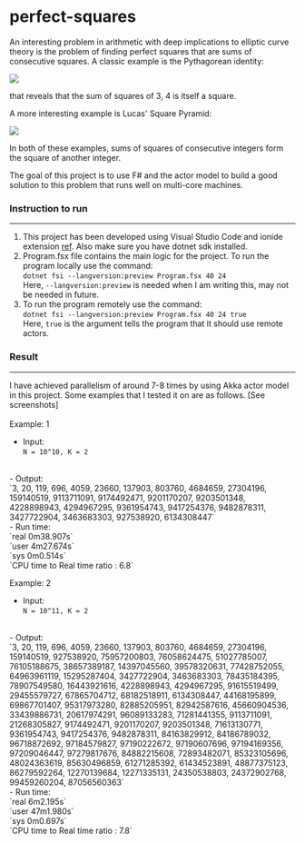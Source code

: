 # perfect-squares

An interesting problem in arithmetic with deep implications to elliptic curve theory is the problem of finding perfect squares that are sums of consecutive squares. A classic example is the Pythagorean identity:

<img src="https://render.githubusercontent.com/render/math?math=3^2{%20%2B%20}4^2{%20=%20}5^2">

that reveals that the sum of squares of 3, 4 is itself a square. 

A more interesting example is Lucas' Square Pyramid:

<img src="https://render.githubusercontent.com/render/math?math=1^2{%20%2B%20}2^2{%20%2B%20}...{%20%2B%20}24^2{%20=%20}70^2">

In both of these examples, sums of squares of consecutive integers form the square of another integer.

The goal of this project is to use F# and the actor model to build a good solution to this problem that runs well on multi-core machines.

### Instruction to run
--- 
1. This project has been developed using Visual Studio Code and ionide extension [ref](https://docs.microsoft.com/en-us/dotnet/fsharp/get-started/get-started-vscode). Also make sure you have dotnet sdk installed.
2. Program.fsx file contains the main logic for the project. To run the program locally use the command:<br/>
`dotnet fsi --langversion:preview Program.fsx 40 24`<br/>
Here, `--langversion:preview` is needed when I am writing this, may not be needed in future.
3. To run the program remotely use the command:<br/>
`dotnet fsi --langversion:preview Program.fsx 40 24 true`<br/>
Here, `true` is the argument tells the program that it should use remote actors.

### Result
---
I have achieved parallelism of around 7-8 times by using Akka actor model in this project. Some examples that I tested it on are as follows. [See screenshots]
<br/><br/>
Example: 1
<br/>
- Input: <br/> `N = 10^10, K = 2`
<br/>
- Output: <br/>
`3, 20, 119, 696, 4059, 23660, 137903, 803760, 4684659, 27304196, 159140519, 9113711091, 9174492471, 9201170207, 9203501348, 4228898943, 4294967295, 9361954743, 9417254376, 9482878311, 3427722904, 3463683303, 927538920, 6134308447`
<br/>
- Run time: <br/>
`real    0m38.907s`<br/>
`user    4m27.674s`<br/>
`sys     0m0.514s`<br/>
`CPU time to Real time ratio : 6.8`
<br/>

Example: 2
<br/>
- Input: <br/> `N = 10^11, K = 2`
<br/>
- Output: <br/>
`3, 20, 119, 696, 4059, 23660, 137903, 803760, 4684659, 27304196, 159140519, 927538920, 75957200803, 76058624475, 51027785007, 76105188675, 38657389187, 14397045560, 39578320631, 77428752055, 64963961119, 15295287404, 3427722904, 3463683303, 78435184395, 78907549580, 16443921616, 4228898943, 4294967295, 91615519499, 29455579727, 67865704712, 68182518911, 6134308447, 44168195899, 69867701407, 95317973280, 82885205951, 82942587616, 45660904536, 33439886731, 20617974291, 96089133283, 71281441355, 9113711091, 21268305827, 9174492471, 9201170207, 9203501348, 71613130771, 9361954743, 9417254376, 9482878311, 84163829912, 84186789032, 96718872692, 97184579827, 97190222672, 97190607696, 97194169356, 97209046447, 97279817676, 84882215608, 72893482071, 85323105696, 48024363619, 85630496859, 61271285392, 61434523891, 48877375123, 86279592264, 12270139684, 12271335131, 24350538803, 24372902768, 99459260204, 87056560363`
<br/>
- Run time: <br/>
`real    6m2.195s`<br/>
`user    47m1.980s`<br/>
`sys     0m0.697s`<br/>
`CPU time to Real time ratio : 7.8`
